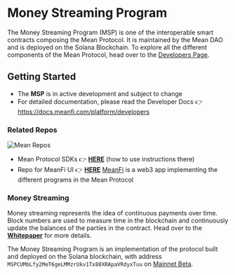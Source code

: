 # Money Streaming Program
The Money Streaming Program (MSP) is one of the interoperable smart contracts composing the Mean Protocol. It is maintained by the Mean DAO and is deployed on the Solana Blockchain. To explore all the different components of the Mean Protocol, head over to the [Developers Page](https://docs.meanfi.com/platform/developers).

## Getting Started

* The **MSP** is in active development and subject to change
* For detailed documentation, please read the Developer Docs 👉 https://docs.meanfi.com/platform/developers

### Related Repos
![Mean Repos](https://user-images.githubusercontent.com/714487/138731452-a87355e0-5579-4da9-bb12-3aa90c526a8c.png)
- Mean Protocol SDKs 👉 **[HERE](https://github.com/mean-dao/payment-streaming/tree/main/sdks/msp)** (how to use instructions there)
- Repo for MeanFi UI 👉 **[HERE](https://github.com/mean-dao/meanfi-ui)** 
[MeanFi](https://meanfi.com) is a web3 app implementing the different programs in the Mean Protocol 


### Money Streaming

Money streaming represents the idea of continuous payments over time. Block numbers are used to measure time in the blockchain and continuously update the balances of the parties in the contract. Head over to the **[Whitepaper](https://docs.meanfi.com/platform/specifications/money-streaming-protocol)** for more details.

The Money Streaming Program is an implementation of the protocol built and deployed on the Solana blockchain, with address `MSPCUMbLfy2MeT6geLMMzrUkv1Tx88XRApaVRdyxTuu` on [Mainnet Beta](https://explorer.solana.com/address/MSPCUMbLfy2MeT6geLMMzrUkv1Tx88XRApaVRdyxTuu).

